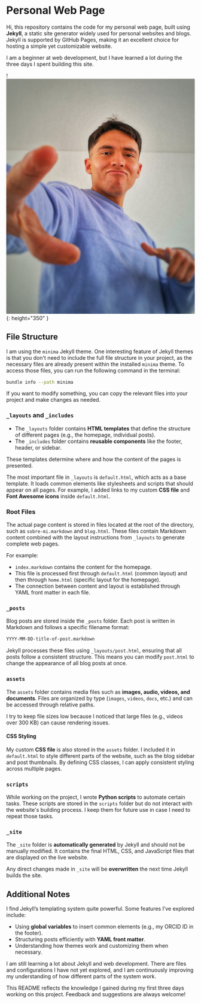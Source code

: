 # Personal Web Page

Hi, this repository contains the code for my personal web page, built using **Jekyll**, a static site generator widely used for personal websites and blogs. Jekyll is supported by GitHub Pages, making it an excellent choice for hosting a simple yet customizable website.

I am a beginner at web development, but I have learned a lot during the three days I spent building this site.

!![Myself](/assets/images/photo_me_2_edited.jpeg){: height="350" }

## File Structure

I am using the `minima` Jekyll theme. One interesting feature of Jekyll themes is that you don't need to include the full file structure in your project, as the necessary files are already present within the installed `minima` theme. To access those files, you can run the following command in the terminal:

```sh
bundle info --path minima
```

If you want to modify something, you can copy the relevant files into your project and make changes as needed.

### `_layouts` and `_includes`

- The `_layouts` folder contains **HTML templates** that define the structure of different pages (e.g., the homepage, individual posts).
- The `_includes` folder contains **reusable components** like the footer, header, or sidebar.

These templates determine where and how the content of the pages is presented.

The most important file in `_layouts` is `default.html`, which acts as a base template. It loads common elements like stylesheets and scripts that should appear on all pages. For example, I added links to my custom **CSS file** and **Font Awesome icons** inside `default.html`.

### Root Files

The actual page content is stored in files located at the root of the directory, such as `sobre-mi.markdown` and `blog.html`. These files contain Markdown content combined with the layout instructions from `_layouts` to generate complete web pages.

For example:
- `index.markdown` contains the content for the homepage.
- This file is processed first through `default.html` (common layout) and then through `home.html` (specific layout for the homepage).
- The connection between content and layout is established through YAML front matter in each file.

### `_posts`

Blog posts are stored inside the `_posts` folder. Each post is written in Markdown and follows a specific filename format:

```sh
YYYY-MM-DD-title-of-post.markdown
```

Jekyll processes these files using `_layouts/post.html`, ensuring that all posts follow a consistent structure. This means you can modify `post.html` to change the appearance of all blog posts at once.

### `assets`

The `assets` folder contains media files such as **images, audio, videos, and documents**. Files are organized by type (`images`, `videos`, `docs`, etc.) and can be accessed through relative paths.

I try to keep file sizes low because I noticed that large files (e.g., videos over 300 KB) can cause rendering issues.

#### CSS Styling

My custom **CSS file** is also stored in the `assets` folder. I included it in `default.html` to style different parts of the website, such as the blog sidebar and post thumbnails. By defining CSS classes, I can apply consistent styling across multiple pages.

### `scripts`

While working on the project, I wrote **Python scripts** to automate certain tasks. These scripts are stored in the `scripts` folder but do not interact with the website's building process. I keep them for future use in case I need to repeat those tasks.

### `_site`

The `_site` folder is **automatically generated** by Jekyll and should not be manually modified. It contains the final HTML, CSS, and JavaScript files that are displayed on the live website.

Any direct changes made in `_site` will be **overwritten** the next time Jekyll builds the site.

## Additional Notes

I find Jekyll’s templating system quite powerful. Some features I’ve explored include:

- Using **global variables** to insert common elements (e.g., my ORCID ID in the footer).
- Structuring posts efficiently with **YAML front matter**.
- Understanding how themes work and customizing them when necessary.

I am still learning a lot about Jekyll and web development. There are files and configurations I have not yet explored, and I am continuously improving my understanding of how different parts of the system work.

This README reflects the knowledge I gained during my first three days working on this project. Feedback and suggestions are always welcome!

